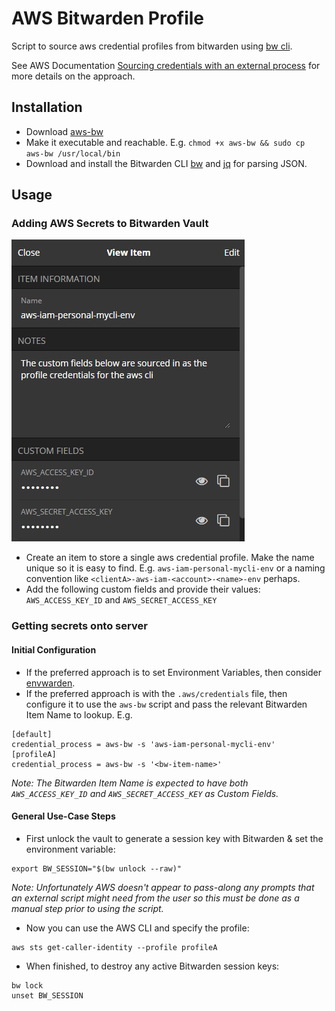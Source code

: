 # AWS Bitwarden Profile
Script to source aws credential profiles from bitwarden using [bw cli](https://github.com/bitwarden/cli).

See AWS Documentation [Sourcing credentials with an external process](https://docs.aws.amazon.com/cli/latest/userguide/cli-configure-sourcing-external.html) for more details on the approach.

## Installation
- Download [aws-bw](https://raw.githubusercontent.com/tdharris/aws-bitwarden-profile/master/aws-bw)
- Make it executable and reachable. E.g. `chmod +x aws-bw && sudo cp aws-bw /usr/local/bin`
- Download and install the Bitwarden CLI [bw](https://github.com/bitwarden/cli#downloadinstall) and [jq](https://stedolan.github.io/jq/download/) for parsing JSON.

## Usage

### Adding AWS Secrets to Bitwarden Vault
![](/assets/bw-item-ss.png "bitwarden item for aws-bw")
- Create an item to store a single aws credential profile. Make the name unique so it is easy to find. E.g. `aws-iam-personal-mycli-env` or a naming convention like `<clientA>-aws-iam-<account>-<name>-env` perhaps.
- Add the following custom fields and provide their values: `AWS_ACCESS_KEY_ID` and `AWS_SECRET_ACCESS_KEY`

### Getting secrets onto server
#### Initial Configuration
- If the preferred approach is to set Environment Variables, then consider [envwarden](https://github.com/envwarden/envwarden).
- If the preferred approach is with the `.aws/credentials` file, then configure it to use the `aws-bw` script and pass the relevant Bitwarden Item Name to lookup. E.g.
```
[default]
credential_process = aws-bw -s 'aws-iam-personal-mycli-env'
[profileA]
credential_process = aws-bw -s '<bw-item-name>'
```
*Note: The Bitwarden Item Name is expected to have both `AWS_ACCESS_KEY_ID` and `AWS_SECRET_ACCESS_KEY` as Custom Fields.*
#### General Use-Case Steps
- First unlock the vault to generate a session key with Bitwarden & set the environment variable:
```
export BW_SESSION="$(bw unlock --raw)"
```
*Note: Unfortunately AWS doesn't appear to pass-along any prompts that an external script might need from the user so this must be done as a manual step prior to using the script.*

- Now you can use the AWS CLI and specify the profile:

```
aws sts get-caller-identity --profile profileA
```
- When finished, to destroy any active Bitwarden session keys:
```
bw lock
unset BW_SESSION
```
